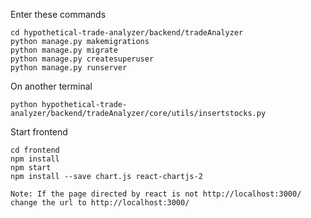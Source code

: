 Enter these commands

```
cd hypothetical-trade-analyzer/backend/tradeAnalyzer
python manage.py makemigrations
python manage.py migrate
python manage.py createsuperuser
python manage.py runserver
```

On another terminal
```
python hypothetical-trade-analyzer/backend/tradeAnalyzer/core/utils/insertstocks.py
```

Start frontend
```
cd frontend
npm install
npm start
npm install --save chart.js react-chartjs-2

Note: If the page directed by react is not http://localhost:3000/
change the url to http://localhost:3000/ 
```

